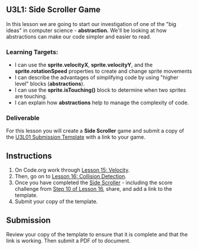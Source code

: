 
[//]: # (<p><iframe src="https://douglasurner.github.io/GDP1/units/3/U3L01-side-scroller/" width="100%" height="666px"></iframe></p>)

## U3L1: Side Scroller Game

In this lesson we are going to start our investigation of one of the "big ideas" in computer science - **abstraction.** We'll be looking at how abstractions can make our code simpler and easier to read.

### Learning Targets:

* I can use the **sprite.velocityX**, **sprite.velocityY**, and the **sprite.rotationSpeed** properties to create and change sprite movements
* I can describe the advantages of simplifying code by using "higher level"  blocks (**abstractions**).
* I can use the **sprite.isTouching()** block to determine when two sprites are touching.
* I can explain how **abstractions** help to manage the complexity of code.

### Deliverable

For this lesson you will create a **Side Scroller** game and submit a copy of the [U3L01 Submission Template](https://docs.google.com/document/d/1gVR-eagLCPBAyVarJJRZTLyHFCMPr59zQ4gQ2l_RFQ8/edit?usp=sharing) with a link to your game.

## Instructions

1. On Code.org work through [Lesson 15: Velocity](https://studio.code.org/s/csd3-2018/stage/15/puzzle/1).
1. Then, go on to [Lesson 16: Collision Detection](https://studio.code.org/s/csd3-2018/stage/16/puzzle/1).
1. Once you have completed the [Side Scroller](https://studio.code.org/s/csd3-2018/stage/15/puzzle/11) - including the score challenge from [Step 10 of Lesson 16](https://studio.code.org/s/csd3-2018/stage/16/puzzle/10), share, and add a link to the template.
1. Submit your copy of the template.

## Submission

Review your copy of the template to ensure that it is complete and that the link is working. Then submit a PDF of to document.
